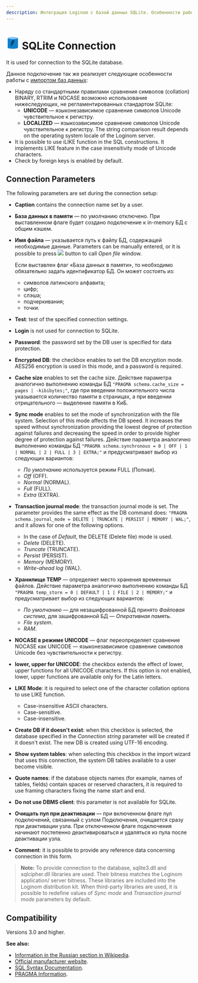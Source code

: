 ```yaml
---
description: Интеграция Loginom с базой данных SQLite. Особенности работы. Параметры подключения. Совместимость.
---
```

# ![ ](./../../../images/icons/common/data-sources/db-sqlite_default.svg) SQLite Connection

It is used for connection to the SQLite database.

Данное подключение так же реализует следующие особенности работы с [импортом баз данных](./../../import/database.md):

* Наряду со стандартными правилами сравнения символов (collation) BINARY, RTRIM и NOCASE возможно использование нижеследующих, не регламентированных стандартом SQLite:
   * **UNICODE** — языконезависимое сравнение символов Unicode чувствительное к регистру.
   * **LOCALIZED** — языкозависимое сравнение символов Unicode чувствительное к регистру. The string comparison result depends on the operating system locale of the Loginom server.
* It is possible to use iLIKE function in the SQL constructions. It implements LIKE feature in the case insensitivity mode of Unicode characters.
* Check by foreign keys is enabled by default.

## Connection Parameters

The following parameters are set during the connection setup:

* **Caption** contains the connection name set by a user.
* **База данных в памяти** — по умолчанию отключено. При выставленном флаге будет создано подключение к in-memory БД c общим кэшем.
* **Имя файла** — указывается путь к файлу БД, содержащей необходимые данные. Parameters can be manually entered, or it is possible to press ![ ](./../../../images/extjs-theme/form/open-trigger/open-trigger_default.svg) button to call *Open file* window.

   Если выставлен флаг «База данных в памяти», то необходимо обязательно задать идентификатор БД. Он может состоять из:
   * символов латинского алфавита;
   * цифр;
   * слэша;
   * подчеркивания;
   * точки.
* **Test**: test of the specified connection settings.
* **Login** is not used for connection to SQLite.
* **Password**: the password set by the DB user is specified for data protection.
* **Encrypted DB**: the checkbox enables to set the DB encryption mode. AES256 encryption is used in this mode, and a password is required.
* **Cache size** enables to set the cache size. Действие параметра аналогично выполнению команды БД `"PRAGMA schema.cache_size = pages | -kibibytes;"`, где при введении положительного числа указывается количество памяти в страницах, а при введении отрицательного — выделение памяти в КиБ.
* **Sync mode** enables to set the mode of synchronization with the file system. Selection of this mode affects the DB speed. It increases the speed without synchronization providing the lowest degree of protection against failures and decreasing the speed in order to provide higher degree of protection against failures. Действие параметра аналогично выполнению команды БД `"PRAGMA schema.synchronous = 0 | OFF | 1 | NORMAL | 2 | FULL | 3 | EXTRA;"` и предусматривает выбор из следующих вариантов:
   * *По умолчанию* используется режим FULL (Полная).
   * *Off* (OFF).
   * *Normal* (NORMAL).
   * *Full* (FULL).
   * *Extra* (EXTRA).
* **Transaction journal mode**: the transaction journal mode is set. The parameter provides the same effect as the DB command does: `"PRAGMA schema.journal_mode = DELETE | TRUNCATE | PERSIST | MEMORY | WAL;"`, and it allows for one of the following options.
   * In the case of *Default*, the DELETE (Delete file) mode is used.
   * *Delete* (DELETE).
   * *Truncate* (TRUNCATE).
   * *Persist* (PERSIST).
   * *Memory* (MEMORY).
   * *Write-ahead log* (WAL).
* **Хранилище TEMP** — определяет место хранения временных файлов. Действие параметра аналогично выполнению команды БД `"PRAGMA temp_store = 0 | DEFAULT | 1 | FILE | 2 | MEMORY;"` и предусматривает выбор из следующих вариантов:
   * *По умолчанию* — для незашифрованной БД принято *Файловая система*, для зашифрованной БД — *Оперативная память*.
   * *File system*.
   * *RAM*.
* **NOCASE в режиме UNICODE** — флаг переопределяет сравнение NOCASE как UNICODE — языконезависимое сравнение символов Unicode без чувствительности к регистру.
* **lower, upper for UNICODE**: the checkbox extends the effect of lower, upper functions for all UNICODE characters. If this option is not enabled, lower, upper functions are available only for the Latin letters.
* **LIKE Mode**: it is required to select one of the character collation options to use LIKE function.
   * Case-insensitive ASCII characters.
   * Case-sensitive.
   * Case-insensitive.
* **Create DB if it doesn't exist**: when this checkbox is selected, the database specified in the *Connection string* parameter will be created if it doesn't exist. The new DB is created using UTF-16 encoding.
* **Show system tables**: when selecting this checkbox in the import wizard that uses this connection, the system DB tables available to a user become visible.
* **Quote names**: if the database objects names (for example, names of tables, fields) contain spaces or reserved characters, it is required to use framing characters fixing the name start and end.
* **Do not use DBMS client**: this parameter is not available for SQLite.
* **Очищать пул при деактивации** — при включенном флаге пул подключений, связанный с узлом Подключения, очищается сразу при деактивации узла. При отключенном флаге подключения начинают постепенно деактивироваться и удаляться из пула после деактивации узла.
* **Comment**: it is possible to provide any reference data concerning connection in this form.

> **Note:** To provide connection to the database, sqlite3.dll and sqlcipher.dll libraries are used. Their bitness matches the Loginom application/ server bitness. These libraries are included into the Loginom distribution kit. When third-party libraries are used, it is possible to redefine values of *Sync mode* and *Transaction journal mode* parameters by default.

## Compatibility

Versions 3.0 and higher.

**See also:**

* [Information in the Russian section in Wikipedia](https://ru.wikipedia.org/wiki/SQLite).
* [Official manufacturer website](https://sqlite.org).
* [SQL Syntax Documentation](https://sqlite.org/lang.html).
* [PRAGMA Information](https://sqlite.org/pragma.html).
